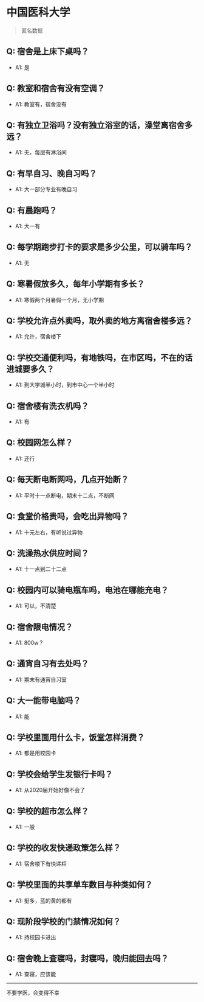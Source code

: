 # 中国医科大学

> 匿名数据

## Q: 宿舍是上床下桌吗？

- A1: 是

## Q: 教室和宿舍有没有空调？

- A1: 教室有，宿舍没有

## Q: 有独立卫浴吗？没有独立浴室的话，澡堂离宿舍多远？

- A1: 无，每层有淋浴间

## Q: 有早自习、晚自习吗？

- A1: 大一部分专业有晚自习

## Q: 有晨跑吗？

- A1: 大一有

## Q: 每学期跑步打卡的要求是多少公里，可以骑车吗？

- A1: 无

## Q: 寒暑假放多久，每年小学期有多长？

- A1: 寒假两个月暑假一个月，无小学期

## Q: 学校允许点外卖吗，取外卖的地方离宿舍楼多远？

- A1: 允许，宿舍楼下

## Q: 学校交通便利吗，有地铁吗，在市区吗，不在的话进城要多久？

- A1: 到大学城半小时，到市中心一个半小时

## Q: 宿舍楼有洗衣机吗？

- A1: 有

## Q: 校园网怎么样？

- A1: 还行

## Q: 每天断电断网吗，几点开始断？

- A1: 平时十一点断电，期末十二点，不断网

## Q: 食堂价格贵吗，会吃出异物吗？

- A1: 十元左右，有听说过异物

## Q: 洗澡热水供应时间？

- A1: 十一点到二十二点

## Q: 校园内可以骑电瓶车吗，电池在哪能充电？

- A1: 可以，不清楚

## Q: 宿舍限电情况？

- A1: 800w？

## Q: 通宵自习有去处吗？

- A1: 期末有通宵自习室

## Q: 大一能带电脑吗？

- A1: 能

## Q: 学校里面用什么卡，饭堂怎样消费？

- A1: 都是用校园卡

## Q: 学校会给学生发银行卡吗？

- A1: 从2020届开始好像不会了

## Q: 学校的超市怎么样？

- A1: 一般

## Q: 学校的收发快递政策怎么样？

- A1: 宿舍楼下有快递柜

## Q: 学校里面的共享单车数目与种类如何？

- A1: 挺多，蓝的黄的都有

## Q: 现阶段学校的门禁情况如何？

- A1: 持校园卡进出

## Q: 宿舍晚上查寝吗，封寝吗，晚归能回去吗？

- A1: 查寝，应该能

***

不要学医，会变得不幸